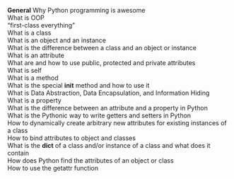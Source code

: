 **General**
Why Python programming is awesome  
What is OOP  
“first-class everything”  
What is a class  
What is an object and an instance  
What is the difference between a class and an object or instance  
What is an attribute  
What are and how to use public, protected and private attributes  
What is self  
What is a method  
What is the special __init__ method and how to use it  
What is Data Abstraction, Data Encapsulation, and Information Hiding  
What is a property  
What is the difference between an attribute and a property in Python  
What is the Pythonic way to write getters and setters in Python  
How to dynamically create arbitrary new attributes for existing instances of a class  
How to bind attributes to object and classes  
What is the __dict__ of a class and/or instance of a class and what does it contain  
How does Python find the attributes of an object or class  
How to use the getattr function  
